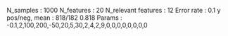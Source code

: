 N_samples                     : 1000
N_features                    : 20
N_relevant features           : 12
Error rate                    : 0.1
y pos/neg, mean               : 818/182 0.818
Params                        : -0.1,2,100,200,-50,20,5,30,2,4,2,9,0,0,0,0,0,0,0,0
